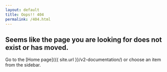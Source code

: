 ```yaml
---
layout: default
title: Oops!! 404
permalink: /404.html
---
```


## Seems like the page you are looking for does not exist or has moved.

Go to the [Home page]({{ site.url }}/v2-documentation/) or choose an item from the sidebar.
